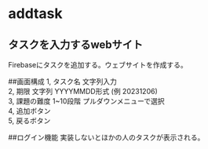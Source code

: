 # addtask
## タスクを入力するwebサイト
Firebaseにタスクを追加する。ウェブサイトを作成する。


##画面構成
1, タスク名 文字列入力<br>
2, 期限 文字列 YYYYMMDD形式 (例 20231206)<br>
3, 課題の難度 1~10段階 プルダウンメニューで選択<br>
4, 追加ボタン<br>
5, 戻るボタン<br>

##ログイン機能
実装しないとほかの人のタスクが表示される。<br>
